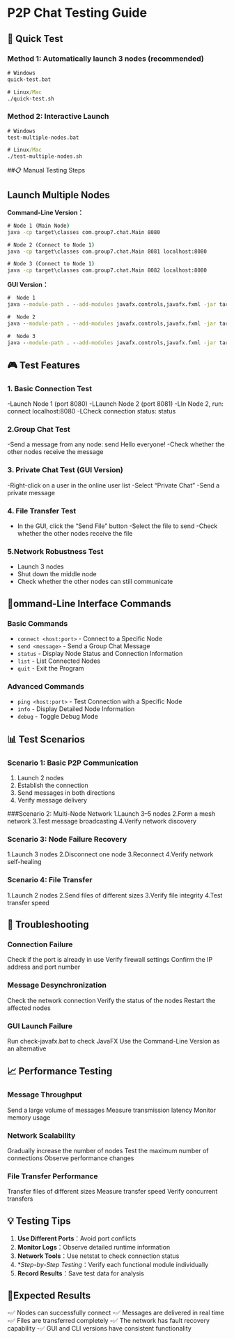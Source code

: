 # P2P Chat Testing Guide

## 🚀 Quick Test

### Method 1: Automatically launch 3 nodes (recommended)
```cmd
# Windows
quick-test.bat

# Linux/Mac
./quick-test.sh
```

### Method 2: Interactive Launch
```cmd
# Windows
test-multiple-nodes.bat

# Linux/Mac  
./test-multiple-nodes.sh
```

##📋 Manual Testing Steps

## Launch Multiple Nodes

**Command-Line Version：**
```cmd
# Node 1 (Main Node)
java -cp target\classes com.group7.chat.Main 8080

# Node 2 (Connect to Node 1)
java -cp target\classes com.group7.chat.Main 8081 localhost:8080

# Node 3 (Connect to Node 1)
java -cp target\classes com.group7.chat.Main 8082 localhost:8080
```

**GUI Version：**
```cmd
#  Node 1 
java --module-path . --add-modules javafx.controls,javafx.fxml -jar target\p2p-chat-1.0-SNAPSHOT.jar 8080

#  Node 2
java --module-path . --add-modules javafx.controls,javafx.fxml -jar target\p2p-chat-1.0-SNAPSHOT.jar 8081

#  Node 3
java --module-path . --add-modules javafx.controls,javafx.fxml -jar target\p2p-chat-1.0-SNAPSHOT.jar 8082
```

## 🎮 Test Features

### 1. Basic Connection Test
-Launch Node 1 (port 8080)
-LLaunch Node 2 (port 8081)
-LIn Node 2, run: connect localhost:8080
-LCheck connection status: status

### 2.Group Chat Test
-Send a message from any node: send Hello everyone!
-Check whether the other nodes receive the message
### 3. Private Chat Test (GUI Version)
-Right-click on a user in the online user list
-Select “Private Chat”
-Send a private message

### 4. File Transfer Test
- In the GUI, click the “Send File” button
-Select the file to send
-Check whether the other nodes receive the file

### 5.Network Robustness Test
- Launch 3 nodes
- Shut down the middle node
- Check whether the other nodes can still communicate

## 🔧ommand-Line Interface Commands

### Basic Commands
- `connect <host:port>` - Connect to a Specific Node
- `send <message>` - Send a Group Chat Message
- `status` - Display Node Status and Connection Information
- `list` - List Connected Nodes
- `quit` - Exit the Program

### Advanced Commands
- `ping <host:port>` - Test Connection with a Specific Node
- `info` - Display Detailed Node Information
- `debug` - Toggle Debug Mode

## 📊 Test Scenarios

### Scenario 1: Basic P2P Communication
1. Launch 2 nodes
2. Establish the connection
3. Send messages in both directions
4. Verify message delivery

###Scenario 2: Multi-Node Network
1.Launch 3–5 nodes
2.Form a mesh network
3.Test message broadcasting
4.Verify network discovery

### Scenario 3: Node Failure Recovery
1.Launch 3 nodes
2.Disconnect one node
3.Reconnect
4.Verify network self-healing

### Scenario 4: File Transfer
1.Launch 2 nodes
2.Send files of different sizes
3.Verify file integrity
4.Test transfer speed

## 🐛 Troubleshooting

### Connection Failure
Check if the port is already in use
Verify firewall settings
Confirm the IP address and port number

### Message Desynchronization
Check the network connection
Verify the status of the nodes
Restart the affected nodes

### GUI Launch Failure
Run check-javafx.bat to check JavaFX
Use the Command-Line Version as an alternative

## 📈 Performance Testing

### Message Throughput
Send a large volume of messages
Measure transmission latency
Monitor memory usage

### Network Scalability
Gradually increase the number of nodes
Test the maximum number of connections
Observe performance changes

### File Transfer Performance
Transfer files of different sizes
Measure transfer speed
Verify concurrent transfers

## 💡 Testing Tips

1. **Use Different Ports**：Avoid port conflicts
2. **Monitor Logs**：Observe detailed runtime information
3. **Network Tools**：Use netstat to check connection status
4. **Step-by-Step Testing*：Verify each functional module individually
5. **Record Results**：Save test data for analysis

## 🎯Expected Results

-✅ Nodes can successfully connect
-✅ Messages are delivered in real time
-✅ Files are transferred completely
-✅ The network has fault recovery capability
-✅ GUI and CLI versions have consistent functionality
